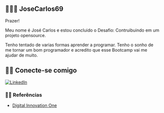 
## 👨🏿‍🦱 JoseCarlos69

Prazer! 

Meu nome é José Carlos e estou concluido o Desafio: Contruibuindo em um projeto opensource.

Tenho tentado de varias formas aprender a programar. Tenho o sonho de me tornar um bom programador e acredito que esse Bootcamp vai me ajudar de muito. 


## 🐱‍💻 Conecte-se comigo
 [![LinkedIn](https://img.shields.io/badge/LinkedIn-000?style=for-the-badge&logo=linkedin&logoColor=0E76A8)](https://www.linkedin.com/in/jos%C3%A9-c-a661921a1/)

### 🐱‍🏍 Referências
- [Digital Innovation One](https://www.dio.me/)
